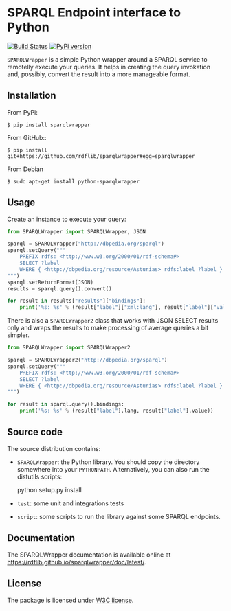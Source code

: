# SPARQL Endpoint interface to Python

[![Build Status](https://secure.travis-ci.org/RDFLib/sparqlwrapper.svg?branch=master)](https://travis-ci.org/RDFLib/sparqlwrapper)
[![PyPi version](https://badge.fury.io/py/SPARQLWrapper.svg)](https://pypi.python.org/pypi/SPARQLWrapper)

`SPARQLWrapper` is a simple Python wrapper around a SPARQL service to remotelly execute your queries.
It helps in creating the query invokation and, possibly, convert the result into a more manageable format. 


## Installation

From PyPi:

    $ pip install sparqlwrapper


From GitHub::

    $ pip install git+https://github.com/rdflib/sparqlwrapper#egg=sparqlwrapper

From Debian

    $ sudo apt-get install python-sparqlwrapper

## Usage

Create an instance to execute your query:

```python
from SPARQLWrapper import SPARQLWrapper, JSON

sparql = SPARQLWrapper("http://dbpedia.org/sparql")
sparql.setQuery("""
    PREFIX rdfs: <http://www.w3.org/2000/01/rdf-schema#>
    SELECT ?label
    WHERE { <http://dbpedia.org/resource/Asturias> rdfs:label ?label }
""")
sparql.setReturnFormat(JSON)
results = sparql.query().convert()

for result in results["results"]["bindings"]:
    print('%s: %s' % (result["label"]["xml:lang"], result["label"]["value"]))
```

There is also a `SPARQLWrapper2` class that works with JSON SELECT results only and wraps the results to make processing of average queries a bit simpler.

```python
from SPARQLWrapper import SPARQLWrapper2

sparql = SPARQLWrapper2("http://dbpedia.org/sparql")
sparql.setQuery("""
    PREFIX rdfs: <http://www.w3.org/2000/01/rdf-schema#>
    SELECT ?label
    WHERE { <http://dbpedia.org/resource/Asturias> rdfs:label ?label }
""")

for result in sparql.query().bindings:
    print('%s: %s' % (result["label"].lang, result["label"].value))
```

## Source code

The source distribution contains:

* `SPARQLWrapper`: the Python library. You should copy the directory somewhere into your `PYTHONPATH`. Alternatively, you can also run the distutils scripts:

    python setup.py install

* `test`: some unit and integrations tests
  
* `script`: some scripts to run the library against some SPARQL endpoints.

## Documentation

The SPARQLWrapper documentation is available online at https://rdflib.github.io/sparqlwrapper/doc/latest/.

## License

The package is licensed under [W3C license](https://www.w3.org/Consortium/Legal/2015/copyright-software-and-document).

